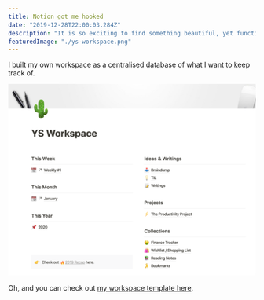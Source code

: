 ```yaml
---
title: Notion got me hooked
date: "2019-12-28T22:00:03.284Z"
description: "It is so exciting to find something beautiful, yet functional and flexible!"
featuredImage: "./ys-workspace.png"
---
```


I built my own workspace as a centralised database of what I want to keep track of.

![My Notion Workspace](./ys-workspace.png)

Oh, and you can check out
[my workspace template here](https://www.notion.so/yshean/Sample-of-YS-Workspace-31000633ab744f2098581cf60bb24e9e).
